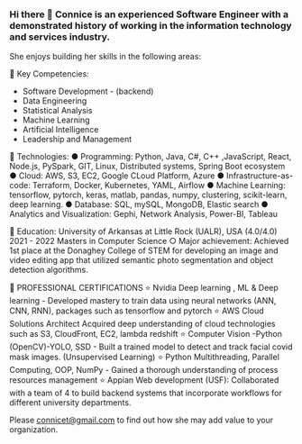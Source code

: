 ### Hi there 👋 Connice is an experienced Software Engineer with a demonstrated history of working in the information technology and services industry. 

She enjoys building her skills in the following areas:

🤖 Key Competencies:
- Software Development - (backend)
- Data Engineering
- Statistical Analysis 
- Machine Learning 
- Artificial Intelligence 
- Leadership and Management 


🤖 Technologies:
● Programming: Python, Java, C#, C++ ,JavaScript, React, Node.js, PySpark, GIT, Linux, Distributed systems, Spring Boot ecosystem
● Cloud: AWS, S3, EC2, Google CLoud Platform, Azure
● Infrastructure-as-code: Terraform, Docker, Kubernetes, YAML, Airflow
● Machine Learning: tensorflow, pytorch, keras, matlab, pandas, numpy, clustering, scikit-learn, deep learning.
● Database: SQL, mySQL, MongoDB, Elastic search
● Analytics and Visualization: Gephi, Network Analysis, Power-BI, Tableau


🤖 Education:
University of Arkansas at Little Rock (UALR), USA (4.0/4.0) 2021 - 2022
Masters in Computer Science
      ○ Major achievement: Achieved 1st place at the Donaghey College of STEM for developing an image and video editing app 
      that utilized semantic photo segmentation and object detection algorithms.
      
      
🤖 PROFESSIONAL CERTIFICATIONS
⭐️ Nvidia Deep learning , ML & Deep learning - Developed mastery to train data using neural networks (ANN, CNN, RNN), packages such as tensorflow and pytorch
⭐️ AWS Cloud Solutions Architect Acquired deep understanding of cloud technologies such as S3, CloudFront, EC2, lambda redshift
⭐️ Computer Vision -Python (OpenCV)-YOLO, SSD - Built a trained model to detect and track facial covid mask images. (Unsupervised
Learning)
⭐️ Python Multithreading, Parallel Computing, OOP, NumPy - Gained a thorough understanding of process resources management
⭐️ Appian Web development (USF): Collaborated with a team of 4 to build backend systems that incorporate workflows for different university departments.




Please connicet@gmail.com to find out how she may add value to your organization.

